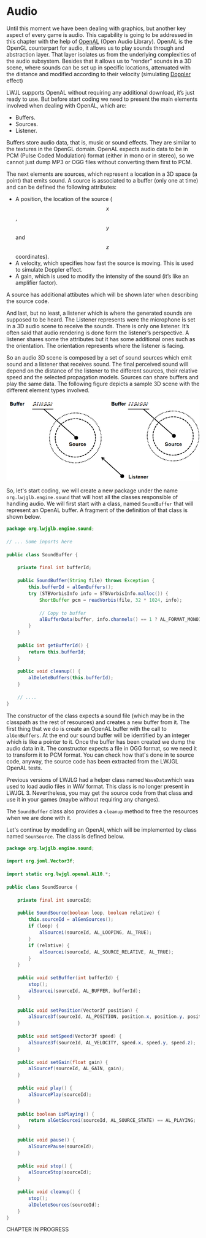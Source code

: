 # Audio

Until this moment we have been dealing with graphics, but another key aspect of every game is audio. This capability is going to be addressed in this chapter with the help of [OpenAL](https://www.openal.org "OpenAL") (Open Audio Library). OpenAL is the OpenGL counterpart for audio, it allows us to play sounds through and abstraction layer. That layer isolates us from the underlying complexities of the audio subsystem. Besides that it allows us to “render” sounds in a 3D scene, where sounds can be set up in specific locations, attenuated with the distance and modified according to their velocity (simulating [Doppler ](https://en.wikipedia.org/wiki/Doppler_effect) effect)

LWJL supports OpenAL without requiring any additional download, it’s just ready to use. But before start coding we need to present the main elements involved when dealing with OpenAL, which are:

* Buffers.
* Sources.
* Listener.

Buffers store audio data, that is, music or sound effects. They are similar to the textures in the OpenGL domain. OpenAL expects audio data to be in PCM (Pulse Coded Modulation) format (either in mono or in stereo), so we cannot just dump MP3 or OGG files without converting them first to PCM.

The next elements are sources, which represent a location in a 3D space (a point) that emits sound. A source is associated to a buffer (only one at time) and can be defined the following attributes:

* A position, the location of the source ($$x$$, $$y$$ and $$z$$ coordinates).
* A velocity, which specifies how fast the source is moving. This is used to simulate Doppler effect.
* A gain, which is used to modify the intensity of the sound (it’s like an amplifier factor).

A source has additional attibutes which will be shown later when describing the source code.

And last, but no least, a listener which is where the generated sounds are supposed to be heard. The Listener represents were the microphone is set in a 3D audio scene to receive the sounds. There is only one listener. It’s often said that audio rendering is done form the listener’s perspective. A listener shares some the attributes but it has some additional ones such as the orientation. The orientation represents where the listener is facing.

So an audio 3D scene is composed by a set of sound sources which emit sound and a listener that receives sound. The final perceived sound will depend on the distance of the listener to the different sources, their relative speed and the selected propagation models. Sources can share buffers and play the same data. The following figure depicts a sample 3D scene with the different element types involved.

![OpenAL concepts](/chapter22/openal_concepts.png)

So, let's start coding, we will create a new package under the name ```org.lwjglb.engine.sound``` that will host all the classes responsible of handling audio. We will first start with a class, named ```SoundBuffer``` that will represent an OpenAL buffer. A fragment of the definition of that class is shown below.

```java
package org.lwjglb.engine.sound;

// ... Some inports here

public class SoundBuffer {

    private final int bufferId;

    public SoundBuffer(String file) throws Exception {
        this.bufferId = alGenBuffers();
        try (STBVorbisInfo info = STBVorbisInfo.malloc()) {
            ShortBuffer pcm = readVorbis(file, 32 * 1024, info);

            // Copy to buffer
            alBufferData(buffer, info.channels() == 1 ? AL_FORMAT_MONO16 : AL_FORMAT_STEREO16, pcm, info.sample_rate());
        }
    }

    public int getBufferId() {
        return this.bufferId;
    }

    public void cleanup() {
        alDeleteBuffers(this.bufferId);
    }

    // ....
}
```

The constructor of the class expects a sound file (which may be in the classpath as the rest of resources) and creates a new buffer from it. The first thing that we do is create an OpenAL buffer with the call to ```alGenBuffers```. At the end our sound buffer will be identified by an integer which is like a pointer to it. Once the buffer has been created we dump the audio data in it. The constructor expects a file in OGG format, so we need it to transform it to PCM format. You can check how that's done in te source code, anyway, the source code has been extracted from the LWJGL OpenAL tests.

Previous versions of LWJLG had a helper class named ```WaveData```which was used to load audio files in WAV format. This class is no longer present in LWJGL 3. Nevertheless, you may get the source code from that class and use it in your games (maybe without requiring any changes).

The ```SoundBuffer``` class also provides a ```cleanup``` method to free the resources when we are done with it.

Let's continue by modelling an OpenAl, which will be implemented by class named ```SounSource```. The class is defined below.

```java
package org.lwjglb.engine.sound;

import org.joml.Vector3f;

import static org.lwjgl.openal.AL10.*;

public class SoundSource {

    private final int sourceId;

    public SoundSource(boolean loop, boolean relative) {
        this.sourceId = alGenSources();
        if (loop) {
            alSourcei(sourceId, AL_LOOPING, AL_TRUE);
        }
        if (relative) {
            alSourcei(sourceId, AL_SOURCE_RELATIVE, AL_TRUE);
        }
    }

    public void setBuffer(int bufferId) {
        stop();
        alSourcei(sourceId, AL_BUFFER, bufferId);
    }

    public void setPosition(Vector3f position) {
        alSource3f(sourceId, AL_POSITION, position.x, position.y, position.z);
    }

    public void setSpeed(Vector3f speed) {
        alSource3f(sourceId, AL_VELOCITY, speed.x, speed.y, speed.z);
    }

    public void setGain(float gain) {
        alSourcef(sourceId, AL_GAIN, gain);
    }

    public void play() {
        alSourcePlay(sourceId);
    }

    public boolean isPlaying() {
        return alGetSourcei(sourceId, AL_SOURCE_STATE) == AL_PLAYING;
    }

    public void pause() {
        alSourcePause(sourceId);
    }

    public void stop() {
        alSourceStop(sourceId);
    }

    public void cleanup() {
        stop();
        alDeleteSources(sourceId);
    }
}
```
CHAPTER IN PROGRESS




